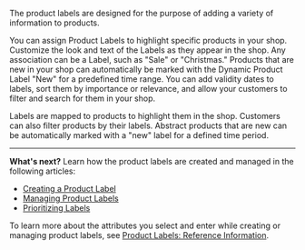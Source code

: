 The product labels are designed for the purpose of adding a variety of information to products.

You can assign Product Labels to highlight specific products in your shop. Customize the look and text of the Labels as they appear in the shop. Any association can be a Label, such as "Sale" or "Christmas." Products that are new in your shop can automatically be marked with the Dynamic Product Label "New" for a predefined time range. You can add validity dates to labels, sort them by importance or relevance, and allow your customers to filter and search for them in your shop.

Labels are mapped to products to highlight them in the shop. Customers can also filter products by their labels. Abstract products that are new can be automatically marked with a "new" label for a defined time period.
***
**What's next?**
Learn how the product labels are created and managed in the following articles:
* [Creating a Product Label](https://documentation.spryker.com/docs/en/en/creating-a-product-label)
* [Managing Product Labels](https://documentation.spryker.com/docs/en/en/managing-product-labels)
* [Prioritizing Labels](https://documentation.spryker.com/docs/en/en/prioritizing-labels)

To learn more about the attributes you select and enter while creating or managing product labels, see [Product Labels: Reference Information](https://documentation.spryker.com/docs/en/en/product-labels-reference-information).